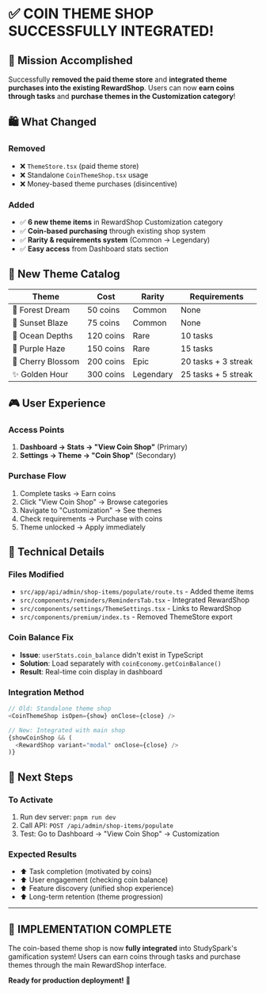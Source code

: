 # ✅ COIN THEME SHOP SUCCESSFULLY INTEGRATED!

## 🎯 **Mission Accomplished**

Successfully **removed the paid theme store** and **integrated theme purchases into the existing RewardShop**. Users can now **earn coins through tasks** and **purchase themes in the Customization category**!

## 🛍️ **What Changed**

### **Removed**
- ❌ `ThemeStore.tsx` (paid theme store)
- ❌ Standalone `CoinThemeShop.tsx` usage
- ❌ Money-based theme purchases (disincentive)

### **Added** 
- ✅ **6 new theme items** in RewardShop Customization category
- ✅ **Coin-based purchasing** through existing shop system
- ✅ **Rarity & requirements system** (Common → Legendary)
- ✅ **Easy access** from Dashboard stats section

## 🌈 **New Theme Catalog**

| Theme | Cost | Rarity | Requirements |
|-------|------|--------|-------------|
| 🌿 Forest Dream | 50 coins | Common | None |
| 🌅 Sunset Blaze | 75 coins | Common | None |
| 🌊 Ocean Depths | 120 coins | Rare | 10 tasks |
| 🔮 Purple Haze | 150 coins | Rare | 15 tasks |
| 🌸 Cherry Blossom | 200 coins | Epic | 20 tasks + 3 streak |
| ✨ Golden Hour | 300 coins | Legendary | 25 tasks + 5 streak |

## 🎮 **User Experience**

### **Access Points**
1. **Dashboard → Stats → "View Coin Shop"** (Primary)
2. **Settings → Theme → "Coin Shop"** (Secondary)

### **Purchase Flow**
1. Complete tasks → Earn coins 
2. Click "View Coin Shop" → Browse categories
3. Navigate to "Customization" → See themes
4. Check requirements → Purchase with coins
5. Theme unlocked → Apply immediately

## 🔧 **Technical Details**

### **Files Modified**
- `src/app/api/admin/shop-items/populate/route.ts` - Added theme items
- `src/components/reminders/RemindersTab.tsx` - Integrated RewardShop
- `src/components/settings/ThemeSettings.tsx` - Links to RewardShop
- `src/components/premium/index.ts` - Removed ThemeStore export

### **Coin Balance Fix**
- **Issue**: `userStats.coin_balance` didn't exist in TypeScript 
- **Solution**: Load separately with `coinEconomy.getCoinBalance()`
- **Result**: Real-time coin display in dashboard

### **Integration Method**
```typescript
// Old: Standalone theme shop
<CoinThemeShop isOpen={show} onClose={close} />

// New: Integrated with main shop  
{showCoinShop && (
  <RewardShop variant="modal" onClose={close} />
)}
```

## 🚀 **Next Steps**

### **To Activate**
1. Run dev server: `pnpm run dev`
2. Call API: `POST /api/admin/shop-items/populate`
3. Test: Go to Dashboard → "View Coin Shop" → Customization

### **Expected Results** 
- ⬆️ Task completion (motivated by coins)
- ⬆️ User engagement (checking coin balance)
- ⬆️ Feature discovery (unified shop experience)
- ⬆️ Long-term retention (theme progression)

---

## 🎉 **IMPLEMENTATION COMPLETE**

The coin-based theme shop is now **fully integrated** into StudySpark's gamification system! Users can earn coins through tasks and purchase themes through the main RewardShop interface. 

**Ready for production deployment!** 🚀 